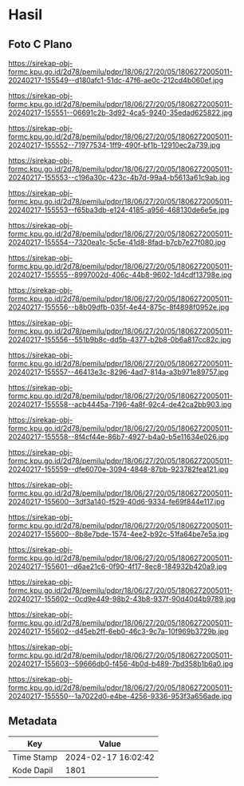 # Hasil

## Foto C Plano

https://sirekap-obj-formc.kpu.go.id/2d78/pemilu/pdpr/18/06/27/20/05/1806272005011-20240217-155549--d180afc1-51dc-47f6-ae0c-212cd4b060ef.jpg

https://sirekap-obj-formc.kpu.go.id/2d78/pemilu/pdpr/18/06/27/20/05/1806272005011-20240217-155551--06691c2b-3d92-4ca5-9240-35edad625822.jpg

https://sirekap-obj-formc.kpu.go.id/2d78/pemilu/pdpr/18/06/27/20/05/1806272005011-20240217-155552--71977534-1ff9-490f-bf1b-12910ec2a739.jpg

https://sirekap-obj-formc.kpu.go.id/2d78/pemilu/pdpr/18/06/27/20/05/1806272005011-20240217-155553--c196a30c-423c-4b7d-99a4-b5613a61c9ab.jpg

https://sirekap-obj-formc.kpu.go.id/2d78/pemilu/pdpr/18/06/27/20/05/1806272005011-20240217-155553--f65ba3db-e124-4185-a956-468130de6e5e.jpg

https://sirekap-obj-formc.kpu.go.id/2d78/pemilu/pdpr/18/06/27/20/05/1806272005011-20240217-155554--7320ea1c-5c5e-41d8-8fad-b7cb7e27f080.jpg

https://sirekap-obj-formc.kpu.go.id/2d78/pemilu/pdpr/18/06/27/20/05/1806272005011-20240217-155555--8997002d-406c-44b8-9602-1d4cdf13798e.jpg

https://sirekap-obj-formc.kpu.go.id/2d78/pemilu/pdpr/18/06/27/20/05/1806272005011-20240217-155556--b8b09dfb-035f-4e44-875c-8f4898f0952e.jpg

https://sirekap-obj-formc.kpu.go.id/2d78/pemilu/pdpr/18/06/27/20/05/1806272005011-20240217-155556--551b9b8c-dd5b-4377-b2b8-0b6a817cc82c.jpg

https://sirekap-obj-formc.kpu.go.id/2d78/pemilu/pdpr/18/06/27/20/05/1806272005011-20240217-155557--46413e3c-8296-4ad7-814a-a3b971e89757.jpg

https://sirekap-obj-formc.kpu.go.id/2d78/pemilu/pdpr/18/06/27/20/05/1806272005011-20240217-155558--acb4445a-7196-4a8f-92c4-de42ca2bb903.jpg

https://sirekap-obj-formc.kpu.go.id/2d78/pemilu/pdpr/18/06/27/20/05/1806272005011-20240217-155558--8f4cf44e-86b7-4927-b4a0-b5e11634e026.jpg

https://sirekap-obj-formc.kpu.go.id/2d78/pemilu/pdpr/18/06/27/20/05/1806272005011-20240217-155559--dfe6070e-3094-4848-87bb-923782fea121.jpg

https://sirekap-obj-formc.kpu.go.id/2d78/pemilu/pdpr/18/06/27/20/05/1806272005011-20240217-155600--3df3a140-f529-40d6-9334-fe69f844e117.jpg

https://sirekap-obj-formc.kpu.go.id/2d78/pemilu/pdpr/18/06/27/20/05/1806272005011-20240217-155600--8b8e7bde-1574-4ee2-b92c-51fa64be7e5a.jpg

https://sirekap-obj-formc.kpu.go.id/2d78/pemilu/pdpr/18/06/27/20/05/1806272005011-20240217-155601--d6ae21c6-0f90-4f17-8ec8-184932b420a9.jpg

https://sirekap-obj-formc.kpu.go.id/2d78/pemilu/pdpr/18/06/27/20/05/1806272005011-20240217-155602--0cd9e449-98b2-43b8-937f-90d40d4b9789.jpg

https://sirekap-obj-formc.kpu.go.id/2d78/pemilu/pdpr/18/06/27/20/05/1806272005011-20240217-155602--d45eb2ff-6eb0-46c3-9c7a-10f969b3729b.jpg

https://sirekap-obj-formc.kpu.go.id/2d78/pemilu/pdpr/18/06/27/20/05/1806272005011-20240217-155603--59666db0-f456-4b0d-b489-7bd358b1b6a0.jpg

https://sirekap-obj-formc.kpu.go.id/2d78/pemilu/pdpr/18/06/27/20/05/1806272005011-20240217-155550--1a7022d0-e4be-4256-9336-953f3a656ade.jpg


## Metadata

| Key        | Value               |
| ---------- | ------------------- |
| Time Stamp | 2024-02-17 16:02:42 |
| Kode Dapil | 1801                |



